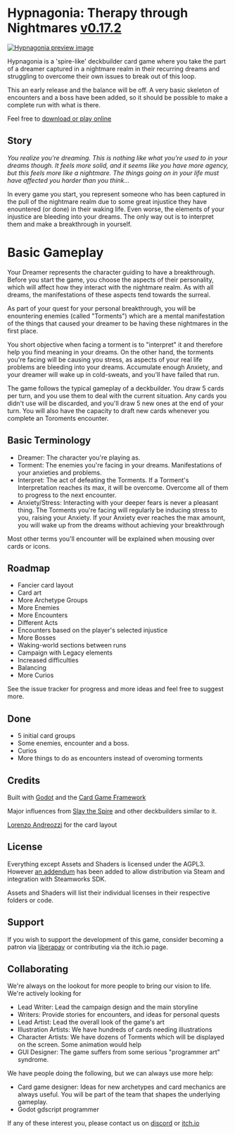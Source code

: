# Hypnagonia: Therapy through Nightmares [v0.17.2](CHANGELOG.md)

[![Hypnagonia preview image](http://hypnagonia.dbzer0.com/hypnagonia_showcase.gif "Hypnagonia preview image")](https://www.youtube.com/watch?v=Oc1_G28q328)

Hypnagonia is a 'spire-like' deckbuilder card game where you take the part of a dreamer captured in a nightmare realm in their recurring dreams and struggling to overcome their own issues to break out of this loop.

This an early release and the balance will be off. A very basic skeleton of encounters and a boss have been added, so it should be possible to make a complete run with what is there.

Feel free to [download or play online](https://dbzer0.itch.io/hypnagonia)

## Story

*You realize you're dreaming. This is nothing like what you're used to in your dreams though. It feels more solid, and it seems like you have more agency, but this feels more like a nightmare. The things going on in your life must have affected you harder than you think...*

In every game you start, you represent someone who has been captured in the pull of the nightmare realm due to some great injustice they have enountered (or done) in their waking life. Even worse, the elements of your injustice are bleeding into your dreams. The only way out is to interpret them and make a breakthrough in yourself.

# Basic Gameplay

Your Dreamer represents the character guiding to have a breakthrough. Before you start the game, you choose the aspects of their personality, which will affect how they interact with the nightmare realm.
As with all dreams, the manifestations of these aspects tend towards the surreal.

As part of your quest for your personal breakthrough, you will be enountering enemies (called "Torments") which are a mental manifestation of the things that caused your dreamer to be having these nightmares in the first place.

You short objective when facing a torment is to "interpret" it and therefore help you find meaning in your dreams. On the other hand, the torments you're facing will be causing you stress, as aspects of your real life problems are bleeding into your dreams. Accumulate enough Anxiety, and your dreamer will wake up in cold-sweats, and you'll have failed that run.

The game follows the typical gameplay of a deckbuilder. You draw 5 cards per turn, and you use them to deal with the current situation. Any cards you didn't use will be discarded, and you'll draw 5 new ones at the end of your turn. You will also have the capacity to draft new cards whenever you complete an Toroments encounter.

## Basic Terminology

* Dreamer: The character you're playing as.
* Torment: The enemies you're facing in your dreams. Manifestations of your anxieties and problems.
* Interpret: The act of defeating the Torments. If a Torment's Interpretation reaches its max, it will be overcome. Overcome all of them to progress to the next encounter.
* Anxiety/Stress: Interacting with your deeper fears is never a pleasant thing. The Torments you're facing will regularly be inducing stress to you, raising your Anxiety. If your Anxiety ever reaches the max amount, you will wake up from the dreams without achieving your breakthrough

Most other terms you'll encounter will be explained when mousing over cards or icons.

## Roadmap

* Fancier card layout
* Card art
* More Archetype Groups
* More Enemies
* More Encounters
* Different Acts
* Encounters based on the player's selected injustice
* More Bosses
* Waking-world sections between runs
* Campaign with Legacy elements
* Increased difficulties
* Balancing
* More Curios

See the issue tracker for progress and more ideas and feel free to suggest more.

## Done

* 5 initial card groups
* Some enemies, encounter and a boss.
* Curios
* More things to do as encounters instead of overoming torments

## Credits

Built with [Godot](https://godotengine.org/) and the [Card Game Framework](https://github.com/db0/godot-card-game-framework)

Major influences from [Slay the Spire](https://www.megacrit.com/) and other deckbuilders similar to it.

[Lorenzo Andreozzi](https://tornioduva.itch.io/) for the card layout

## License

Everything except Assets and Shaders is licensed under the AGPL3. However [an addendum](ADDENDUM1) has been added to allow distribution via Steam and integration with Steamworks SDK.

Assets and Shaders will list their individual licenses in their respective folders or code.

## Support

If you wish to support the development of this game, consider becoming a patron via [liberapay](https://liberapay.com/db0/) or contributing via the itch.io page.

## Collaborating

We're always on the lookout for more people to bring our vision to life. We're actively looking for

* Lead Writer: Lead the campaign design and the main storyline
* Writers: Provide stories for encounters, and ideas for personal quests
* Lead Artist: Lead the overall look of the game's art
* Illustration Artists: We have hundreds of cards needing illustrations
* Character Artists: We have dozens of Torments which will be displayed on the screen. Some animation would help
* GUI Designer: The game suffers from some serious "programmer art" syndrome.

We have people doing the following, but we can always use more help:

* Card game designer: Ideas for new archetypes and card mechanics are always useful. You will be part of the team that shapes the underlying gameplay.
* Godot gdscript programmer

If any of these interest you, please contact us on [discord](https://discord.gg/MqTMVDCbR3) or [itch.io](https://itch.io/t/1743902/looking-for-collaborators)